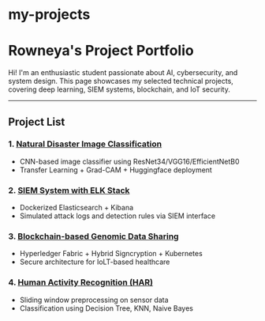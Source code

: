 # my-projects
# Rowneya's Project Portfolio

Hi! I'm an enthusiastic student passionate about AI, cybersecurity, and system design. This page showcases my selected technical projects, covering deep learning, SIEM systems, blockchain, and IoT security.

---

## Project List

### 1. [Natural Disaster Image Classification](#)
- CNN-based image classifier using ResNet34/VGG16/EfficientNetB0
- Transfer Learning + Grad-CAM + Huggingface deployment

### 2. [SIEM System with ELK Stack](#)
- Dockerized Elasticsearch + Kibana
- Simulated attack logs and detection rules via SIEM interface

### 3. [Blockchain-based Genomic Data Sharing](#)
- Hyperledger Fabric + Hybrid Signcryption + Kubernetes
- Secure architecture for IoLT-based healthcare

### 4. [Human Activity Recognition (HAR)](#)
- Sliding window preprocessing on sensor data
- Classification using Decision Tree, KNN, Naive Bayes
